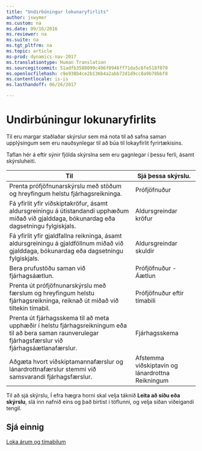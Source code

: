```yaml
---
title: "Undirbúningur lokunaryfirlits"
author: jswymer
ms.custom: na
ms.date: 09/16/2016
ms.reviewer: na
ms.suite: na
ms.tgt_pltfrm: na
ms.topic: article
ms-prod: dynamics-nav-2017
ms.translationtype: Human Translation
ms.sourcegitcommit: 51adfb3588099c496f0946ff71da5c6fe518f070
ms.openlocfilehash: c9e938b4ce2b136b4a2abb72d1d9cc8a9b78bbf8
ms.contentlocale: is-is
ms.lasthandoff: 06/26/2017

---
```

# <a name="prepare-closing-statements"></a>Undirbúningur lokunaryfirlits
Til eru margar staðlaðar skýrslur sem má nota til að safna saman upplýsingum sem eru nauðsynlegar til að búa til lokayfirlit fyrirtækisins.

Taflan hér á eftir sýnir fjölda skýrslna sem eru gagnlegar í þessu ferli, ásamt skýrsluheiti.


|Til     |Sjá þessa skýrslu.       |
|-------|----------------------|
|Prenta prófjöfnunarskýrslu með stöðum og hreyfingum helstu fjárhagsreikninga.|Prófjöfnuður|
|Fá yfirlit yfir viðskiptakröfur, ásamt aldursgreiningu á útistandandi upphæðum miðað við gjalddaga, bókunardag eða dagsetningu fylgiskjals.|Aldursgreindar kröfur|
|Fá yfirlit yfir gjaldfallna reikninga, ásamt aldursgreiningu á gjaldföllnum miðað við gjalddaga, bókunardag eða dagsetningu fylgiskjals.|Aldursgreindar skuldir|
|Bera prufustöðu saman við fjárhagsáætlun.|Prófjöfnuður - Áætlun|
|Prenta út prófjöfnunarskýrslu með færslum og hreyfingum helstu fjárhagsreikninga, reiknað út miðað við tiltekin tímabil.|Prófjöfnuður eftir tímabili|
|Prenta út fjárhagsskema til að meta upphæðir í helstu fjárhagsreikningum eða til að bera saman raunverulegar fjárhagsfærslur við fjárhagsáætlanafærslur.|Fjárhagsskema|
|Aðgæta hvort viðskiptamannafærslur og lánardrottnafærslur stemmi við samsvarandi fjárhagsfærslur.|Afstemma viðskiptavin og lánardrottna Reikningum|
Til að sjá skýrslu, Í efra hægra horni skal velja táknið **Leita að síðu eða skýrslu**, slá inn nafnið eins og það birtist í töflunni, og velja síðan viðeigandi tengil.
## <a name="see-also"></a>Sjá einnig
[Loka árum og tímabilum](year-close-years-periods.md)


